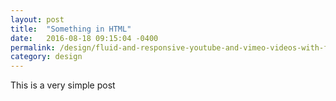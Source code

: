 ```yaml
---
layout: post
title:  "Something in HTML"
date:   2016-08-18 09:15:04 -0400
permalink: /design/fluid-and-responsive-youtube-and-vimeo-videos-with-fluidvids-js/
category: design
---
```


This is a very simple post
